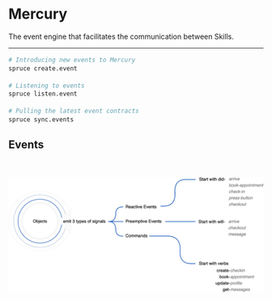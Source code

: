 # Mercury
The event engine that facilitates the communication between Skills.
****
```bash
# Introducing new events to Mercury
spruce create.event

# Listening to events
spruce listen.event

# Pulling the latest event contracts
spruce sync.events

```
## Events

<br />
<br />
<img src="../_images/event-types.png">

